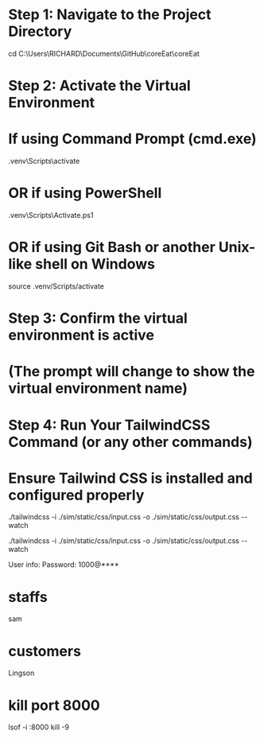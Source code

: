 # Step 1: Navigate to the Project Directory
cd C:\Users\RICHARD\Documents\GitHub\coreEat\coreEat

# Step 2: Activate the Virtual Environment

# If using Command Prompt (cmd.exe)
.venv\Scripts\activate

# OR if using PowerShell
.venv\Scripts\Activate.ps1

# OR if using Git Bash or another Unix-like shell on Windows
source .venv/Scripts/activate

# Step 3: Confirm the virtual environment is active
# (The prompt will change to show the virtual environment name)

# Step 4: Run Your TailwindCSS Command (or any other commands)
# Ensure Tailwind CSS is installed and configured properly
./tailwindcss -i ./sim/static/css/input.css -o ./sim/static/css/output.css --watch

./tailwindcss -i ./sim/static/css/input.css -o ./sim/static/css/output.css --watch

User info: Password: 1000@****
# staffs
sam

# customers
Lingson


# kill port 8000
lsof -i :8000
kill -9